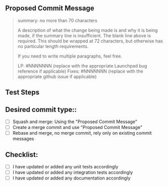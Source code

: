## Proposed Commit Message
<!-- Include a proposed commit message because all PRs can be merged in a variety of ways by the reviewer -->

> summary: no more than 70 characters
>
> A description of what the change being made is and why it is being
> made, if the summary line is insufficient.  The blank line above is
> required. This should be wrapped at 72 characters, but otherwise has
> no particular length requirements.
>
> If you need to write multiple paragraphs, feel free.
>
> LP: #NNNNNNN (replace with the appropriate Launchpad bug reference if applicable)
> Fixes: #NNNNNNN (replace with the appropriate github issue if applicable)

## Test Steps
<!-- Please include any steps necessary to verify (and reproduce if
this is a bug fix) this change on a live deployed system,
including any necessary configuration files, user-data,
setup, and teardown. Scripts used may be attached directly to this PR. -->

## Desired commit type::
<!-- put an `x` in one merge type to allow the reviewer to merge for you -->
 - [ ] Squash and merge: Using the "Proposed Commit Message"
 - [ ] Create a merge commit and use "Proposed Commit Message"
 - [ ] Rebase and merge, no merge commit, rely only on existing commit messages

## Checklist:
<!-- Go over all the following points, and put an `x` in all the boxes
that apply. -->
 - [ ] I have updated or added any unit tests accordingly
 - [ ] I have updated or added any integration tests accordingly
 - [ ] I have updated or added any documentation accordingly
